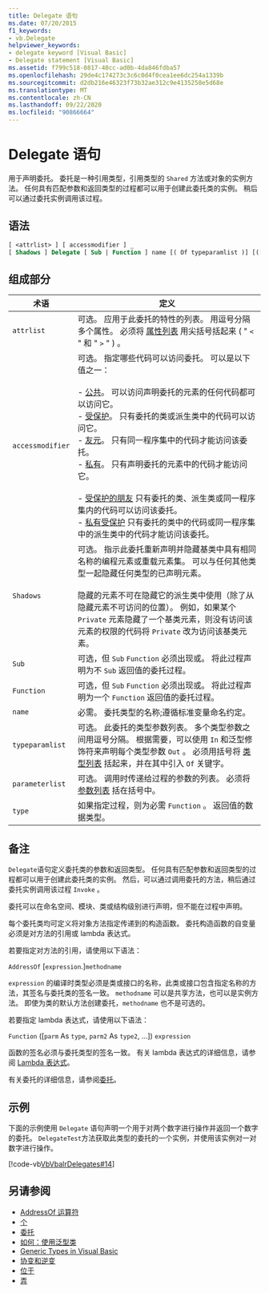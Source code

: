 ```yaml
---
title: Delegate 语句
ms.date: 07/20/2015
f1_keywords:
- vb.Delegate
helpviewer_keywords:
- delegate keyword [Visual Basic]
- Delegate statement [Visual Basic]
ms.assetid: f799c518-0817-40cc-ad0b-4da846fdba57
ms.openlocfilehash: 29de4c174273c3c6c0d4f0cea1ee6dc254a1339b
ms.sourcegitcommit: d2db216e46323f73b32ae312c9e4135258e5d68e
ms.translationtype: MT
ms.contentlocale: zh-CN
ms.lasthandoff: 09/22/2020
ms.locfileid: "90866664"
---
```

# <a name="delegate-statement"></a>Delegate 语句

用于声明委托。 委托是一种引用类型，引用类型的 `Shared` 方法或对象的实例方法。 任何具有匹配参数和返回类型的过程都可以用于创建此委托类的实例。 稍后可以通过委托实例调用该过程。  
  
## <a name="syntax"></a>语法  
  
```vb  
[ <attrlist> ] [ accessmodifier ] _  
[ Shadows ] Delegate [ Sub | Function ] name [( Of typeparamlist )] [([ parameterlist ])] [ As type ]  
```  
  
## <a name="parts"></a>组成部分  
  
|术语|定义|  
|---|---|  
|`attrlist`|可选。 应用于此委托的特性的列表。 用逗号分隔多个属性。 必须将 [属性列表](attribute-list.md) 用尖括号括起来 ( " `<` " 和 " `>` " ) 。|  
|`accessmodifier`|可选。 指定哪些代码可以访问委托。 可以是以下值之一：<br /><br /> - [公共](../modifiers/public.md)。 可以访问声明委托的元素的任何代码都可以访问它。<br />-   [受保护](../modifiers/protected.md)。 只有委托的类或派生类中的代码可以访问它。<br />-   [友元](../modifiers/friend.md)。 只有同一程序集中的代码才能访问该委托。<br />- [私有](../modifiers/private.md)。 只有声明委托的元素中的代码才能访问它。<br /><br /> - [受保护的朋友](../modifiers/protected-friend.md) 只有委托的类、派生类或同一程序集内的代码可以访问该委托。 <br />- [私有受保护](../modifiers/private-protected.md) 只有委托的类中的代码或同一程序集中的派生类中的代码才能访问该委托。 |  
|`Shadows`|可选。 指示此委托重新声明并隐藏基类中具有相同名称的编程元素或重载元素集。 可以与任何其他类型一起隐藏任何类型的已声明元素。<br /><br /> 隐藏的元素不可在隐藏它的派生类中使用（除了从隐藏元素不可访问的位置）。 例如，如果某个 `Private` 元素隐藏了一个基类元素，则没有访问该元素的权限的代码将 `Private` 改为访问该基类元素。|  
|`Sub`|可选，但 `Sub` `Function` 必须出现或。 将此过程声明为不 `Sub` 返回值的委托过程。|  
|`Function`|可选，但 `Sub` `Function` 必须出现或。 将此过程声明为一个 `Function` 返回值的委托过程。|  
|`name`|必需。 委托类型的名称;遵循标准变量命名约定。|  
|`typeparamlist`|可选。 此委托的类型参数列表。 多个类型参数之间用逗号分隔。 根据需要，可以使用 `In` 和泛型修饰符来声明每个类型参数 `Out` 。 必须用括号将 [类型列表](type-list.md) 括起来，并在其中引入 `Of` 关键字。|  
|`parameterlist`|可选。 调用时传递给过程的参数的列表。 必须将 [参数列表](parameter-list.md) 括在括号中。|  
|`type`|如果指定过程，则为必需 `Function` 。 返回值的数据类型。|  
  
## <a name="remarks"></a>备注  

 `Delegate`语句定义委托类的参数和返回类型。 任何具有匹配参数和返回类型的过程都可以用于创建此委托类的实例。 然后，可以通过调用委托的方法，稍后通过委托实例调用该过程 `Invoke` 。  
  
 委托可以在命名空间、模块、类或结构级别进行声明，但不能在过程中声明。  
  
 每个委托类均可定义将对象方法指定传递到的构造函数。 委托构造函数的自变量必须是对方法的引用或 lambda 表达式。  
  
 若要指定对方法的引用，请使用以下语法：  
  
 `AddressOf` [`expression`.]`methodname`  
  
 `expression` 的编译时类型必须是类或接口的名称，此类或接口包含指定名称的方法，其签名与委托类的签名一致。 `methodname` 可以是共享方法，也可以是实例方法。 即使为类的默认方法创建委托，`methodname` 也不是可选的。  
  
 若要指定 lambda 表达式，请使用以下语法：  
  
 `Function` ([`parm` As `type`, `parm2` As `type2`, ...]) `expression`  
  
 函数的签名必须与委托类型的签名一致。 有关 lambda 表达式的详细信息，请参阅 [Lambda 表达式](../../programming-guide/language-features/procedures/lambda-expressions.md)。  
  
 有关委托的详细信息，请参阅[委托](../../programming-guide/language-features/delegates/index.md)。  
  
## <a name="example"></a>示例  

 下面的示例使用 `Delegate` 语句声明一个用于对两个数字进行操作并返回一个数字的委托。 `DelegateTest`方法获取此类型的委托的一个实例，并使用该实例对一对数字进行操作。  
  
 [!code-vb[VbVbalrDelegates#14](~/samples/snippets/visualbasic/VS_Snippets_VBCSharp/VbVbalrDelegates/VB/Class1.vb#14)]  
  
## <a name="see-also"></a>另请参阅

- [AddressOf 运算符](../operators/addressof-operator.md)
- [个](of-clause.md)
- [委托](../../programming-guide/language-features/delegates/index.md)
- [如何：使用泛型类](../../programming-guide/language-features/data-types/how-to-use-a-generic-class.md)
- [Generic Types in Visual Basic](../../programming-guide/language-features/data-types/generic-types.md)
- [协变和逆变](../../programming-guide/concepts/covariance-contravariance/index.md)
- [位于](../modifiers/in-generic-modifier.md)
- [弄](../modifiers/out-generic-modifier.md)
